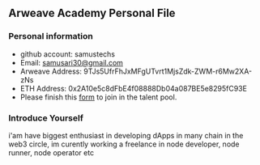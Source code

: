 ## Arweave Academy Personal File

### Personal information

- github account: samustechs 
- Email: samusari30@gmail.com
- Arweave Address: 9TJs5UfrFhJxMFgUTvrt1MjsZdk-ZWM-r6Mw2XA-zNs
- ETH Address: 0x2A10e5c8dFbE4f08888Db04a087BE5e8295fC93E
- Please finish this [form](https://docs.google.com/forms/d/e/1FAIpQLSfWA5fIIcBgmRppm3jNz5vmf9Mai_QMVil-2pO4r7YKn_Zhtw/viewform?usp=sf_link) to join in the talent pool.

### Introduce Yourself
 i'am have biggest enthusiast in developing dApps in many chain in the web3 circle, im curently working a freelance in node developer, node runner, node operator etc
